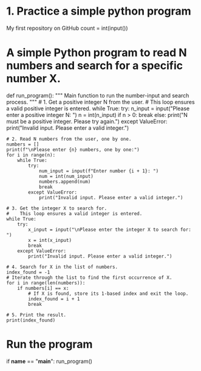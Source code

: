 # 1.  Practice a simple python program
My first repository on GitHub
count = int(input())

# A simple Python program to read N numbers and search for a specific number X.

def run_program():
    """
    Main function to run the number-input and search process.
    """
    # 1. Get a positive integer N from the user.
    #    This loop ensures a valid positive integer is entered.
    while True:
        try:
            n_input = input("Please enter a positive integer N: ")
            n = int(n_input)
            if n > 0:
                break
            else:
                print("N must be a positive integer. Please try again.")
        except ValueError:
            print("Invalid input. Please enter a valid integer.")

    # 2. Read N numbers from the user, one by one.
    numbers = []
    print(f"\nPlease enter {n} numbers, one by one:")
    for i in range(n):
        while True:
            try:
                num_input = input(f"Enter number {i + 1}: ")
                num = int(num_input)
                numbers.append(num)
                break
            except ValueError:
                print("Invalid input. Please enter a valid integer.")

    # 3. Get the integer X to search for.
    #    This loop ensures a valid integer is entered.
    while True:
        try:
            x_input = input("\nPlease enter the integer X to search for: ")
            x = int(x_input)
            break
        except ValueError:
            print("Invalid input. Please enter a valid integer.")

    # 4. Search for X in the list of numbers.
    index_found = -1
    # Iterate through the list to find the first occurrence of X.
    for i in range(len(numbers)):
        if numbers[i] == x:
            # If X is found, store its 1-based index and exit the loop.
            index_found = i + 1
            break
    
    # 5. Print the result.
    print(index_found)

# Run the program
if __name__ == "__main__":
    run_program()
